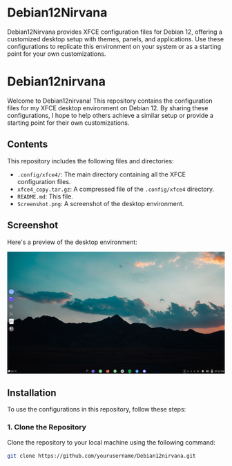 # Debian12Nirvana
Debian12Nirvana provides XFCE configuration files for Debian 12, offering a customized desktop setup with themes, panels, and applications. Use these configurations to replicate this environment on your system or as a starting point for your own customizations.

# Debian12nirvana

Welcome to Debian12nirvana! This repository contains the configuration files for my XFCE desktop environment on Debian 12. By sharing these configurations, I hope to help others achieve a similar setup or provide a starting point for their own customizations.

## Contents

This repository includes the following files and directories:

- `.config/xfce4/`: The main directory containing all the XFCE configuration files.
- `xfce4_copy.tar.gz`: A compressed file of the `.config/xfce4` directory.
- `README.md`: This file.
- `Screenshot.png`: A screenshot of the desktop environment.

## Screenshot

Here's a preview of the desktop environment:

![Screenshot](Screenshot.png)

## Installation

To use the configurations in this repository, follow these steps:

### 1. Clone the Repository

Clone the repository to your local machine using the following command:

```bash
git clone https://github.com/yourusername/Debian12nirvana.git
